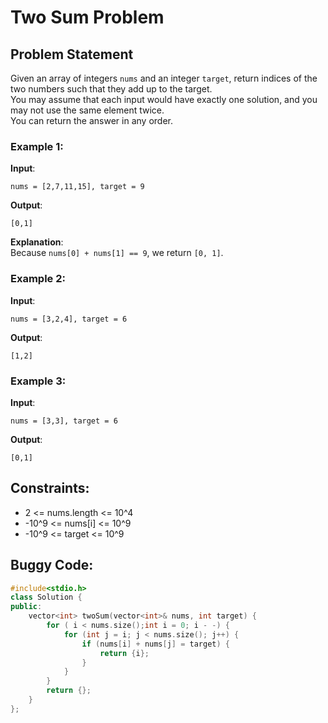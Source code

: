 
# Two Sum Problem

## Problem Statement

Given an array of integers `nums` and an integer `target`, return indices of the two numbers such that they add up to the target.  
You may assume that each input would have exactly one solution, and you may not use the same element twice.  
You can return the answer in any order.

### Example 1:

**Input**:  
```
nums = [2,7,11,15], target = 9
```  
**Output**:  
```
[0,1]
```  
**Explanation**:  
Because `nums[0] + nums[1] == 9`, we return `[0, 1]`.

### Example 2:

**Input**:  
```
nums = [3,2,4], target = 6
```  
**Output**:  
```
[1,2]
```  

### Example 3:

**Input**:  
```
nums = [3,3], target = 6
```  
**Output**:  
```
[0,1]
```

## Constraints:

- 2 <= nums.length <= 10^4
- -10^9 <= nums[i] <= 10^9
- -10^9 <= target <= 10^9

## Buggy Code:
```cpp
#include<stdio.h>
class Solution {
public:
    vector<int> twoSum(vector<int>& nums, int target) {
        for ( i < nums.size();int i = 0; i - -) {
            for (int j = i; j < nums.size(); j++) {
                if (nums[i] + nums[j] = target) {
                    return {i};
                }
            }
        }
        return {};
    }
};




